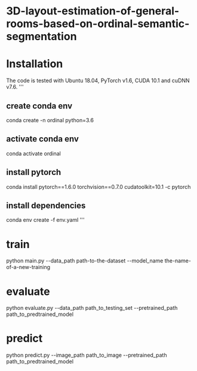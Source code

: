 # 3D-layout-estimation-of-general-rooms-based-on-ordinal-semantic-segmentation


# Installation
The code is tested with Ubuntu 18.04, PyTorch v1.6, CUDA 10.1 and cuDNN v7.6.
'''
## create conda env
conda create -n ordinal python=3.6
## activate conda env
conda activate ordinal
## install pytorch
conda install pytorch==1.6.0 torchvision==0.7.0 cudatoolkit=10.1 -c pytorch
## install dependencies
conda env create -f env.yaml
'''




# train
 python main.py --data_path path-to-the-dataset --model_name the-name-of-a-new-training

# evaluate
python evaluate.py --data_path path_to_testing_set --pretrained_path path_to_predtrained_model

# predict
python predict.py --image_path path_to_image --pretrained_path path_to_predtrained_model



